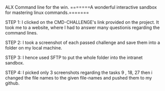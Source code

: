 ALX Command line for the win.
=======A wonderful interactive sandbox for mastering linux commands.=======


STEP 1:
 	I clicked on the CMD-CHALLENGE's link provided on the project. It took me to a website, where I had to answer many questionis
	regarding the command lines.


STEP 2:
	I took a screenshot of each passed challenge and save them into a folder on my local machine.


STEP 3:
	I hence used SFTP to put the whole folder into the intranet sandbox.


STEP 4:
	I picked only 3 screenshots regarding the tasks 9 , 18, 27 then i changed the file names to the given file-names and pushed them
	to my github.
